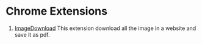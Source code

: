 # Chrome Extensions

1. [ImageDownload](/ImageDownload)
This extension download all the image in a website and save it as pdf.